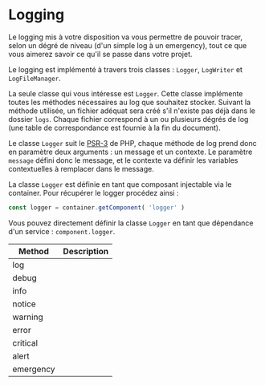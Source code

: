# Logging

Le logging mis à votre disposition va vous permettre de pouvoir tracer, selon un dégré de niveau (d'un simple log à un emergency), tout ce que vous aimerez savoir ce qu'il se passe dans votre projet.

Le logging est implémenté à travers trois classes : `Logger`, `LogWriter` et `LogFileManager`.

La seule classe qui vous intéresse est `Logger`. Cette classe implémente toutes les méthodes nécessaires au log que souhaitez stocker. Suivant la méthode utilisée, un fichier adéquat sera créé s'il n'existe pas déjà dans le dossier `logs`. Chaque fichier correspond à un ou plusieurs dégrés de log (une table de correspondance est fournie à la fin du document).

Le classe `Logger` suit le [PSR-3](http://www.php-fig.org/psr/psr-3/) de PHP, chaque méthode de log prend donc en paramètre deux arguments : un message et un contexte. Le paramètre `message` défini donc le message, et le contexte va définir les variables contextuelles à remplacer dans le message.

La classe `Logger` est définie en tant que composant injectable via le container. Pour récupérer le logger procédez ainsi :

```javascript
const logger = container.getComponent( 'logger' )
```

Vous pouvez directement définir la classe `Logger` en tant que dépendance d'un service : `component.logger`.

| Method | Description |
|--------|-------------|
| log
| debug
| info
| notice
| warning
| error
| critical
| alert
| emergency